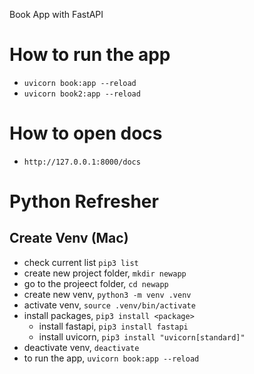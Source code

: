 Book App with FastAPI

# How to run the app
- `uvicorn book:app --reload`
- `uvicorn book2:app --reload`

# How to open docs
- `http://127.0.0.1:8000/docs`

# Python Refresher

## Create Venv (Mac)
- check current list `pip3 list`
- create new project folder, `mkdir newapp`
- go to the projeect folder, `cd newapp`
- create new venv, `python3 -m venv .venv`
- activate venv, `source .venv/bin/activate`
- install packages, `pip3 install <package>`
    - install fastapi, `pip3 install fastapi`
    - install uvicorn, `pip3 install "uvicorn[standard]"`
- deactivate venv, `deactivate`
- to run the app, `uvicorn book:app --reload`